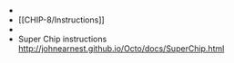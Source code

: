 -
- [[CHIP-8/Instructions]]
-
- Super Chip instructions
  http://johnearnest.github.io/Octo/docs/SuperChip.html